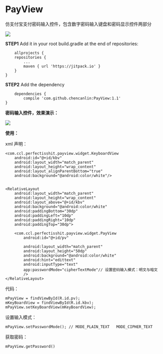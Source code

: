 # PayView
仿支付宝支付密码输入控件，包含数字密码输入键盘和密码显示控件两部分


[![](https://jitpack.io/v/chencanlin/PayView.svg)](https://jitpack.io/#chencanlin/PayView)

**STEP1**  Add it in your root build.gradle at the end of repositories:

		allprojects {
		repositories {
			...
			maven { url 'https://jitpack.io' }
		}
	}

**STEP2**   Add the dependency

		dependencies {
	        compile 'com.github.chencanlin:PayView:1.1'
	}




**密码输入控件，效果演示：**

![](https://i.imgur.com/3jsWici.gif)

	
**使用：**

xml 声明：

	<com.ccl.perfectisshit.payview.widget.KeyboardView
        android:id="@+id/kbv"
        android:layout_width="match_parent"
        android:layout_height="wrap_content"
        android:layout_alignParentBottom="true"
        android:background="@android:color/white"/>


    <RelativeLayout
        android:layout_width="match_parent"
        android:layout_height="wrap_content"
        android:layout_above="@+id/kbv"
        android:background="@android:color/white"
        android:paddingBottom="30dp"
        android:paddingLeft="10dp"
        android:paddingRight="10dp"
        android:paddingTop="30dp">

        <com.ccl.perfectisshit.payview.widget.PayView
            android:id="@+id/pv"

            android:layout_width="match_parent"
            android:layout_height="50dp"
            android:background="@android:color/white"
            android:hint="edittext"
            android:inputType="text"
            app:passwordMode="cipherTextMode"// 设置密码输入模式：明文与暗文
            />
    </RelativeLayout>

代码：
	
	mPayView = findViewById(R.id.pv);
    mKeyBoardView = findViewById(R.id.kbv);
    mPayView.setKeyBoardView(mKeyBoardView);

设置输入模式：

	mPayView.setPasswordMode(); // MODE_PLAIN_TEXT   MODE_CIPHER_TEXT 

获取密码：
	
	mPayView.getPassword()
